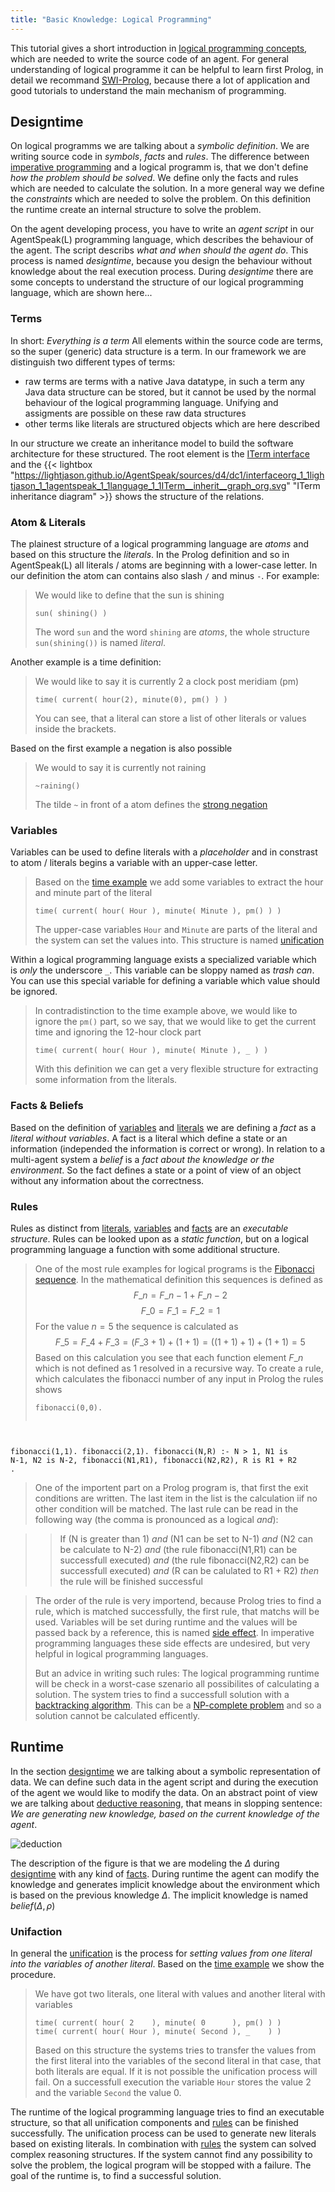 ```yaml
---
title: "Basic Knowledge: Logical Programming"
---
```

This tutorial gives a short introduction in [logical programming concepts](https://en.wikipedia.org/wiki/Logic_programming), which are needed to write the source code of an agent. For general understanding of logical programme it can be helpful to learn first Prolog, in detail we recommand [SWI-Prolog](http://www.swi-prolog.org/), because there a lot of application and good tutorials to understand the main mechanism of programming.

## <a name="designtime">Designtime</a>

On logical programms we are talking about a _symbolic definition_. We are writing source code in _symbols_, _facts_ and _rules_. The difference between [imperative programming](https://en.wikipedia.org/wiki/Imperative_programming) and a logical programm is, that we don't define _how the problem should be solved_. We define only the facts and rules which are needed to calculate the solution. In a more general way we define the _constraints_ which are needed to solve the problem. On this definition the runtime create an internal structure to solve the problem.

On the agent developing process, you have to write an _agent script_ in our AgentSpeak(L) programming language, which describes the behaviour of the agent. The script describs _what and when should the agent do_. This process is named _designtime_, because you design the behaviour without knowledge about the real execution process. During _designtime_ there are some concepts to understand the structure of our logical programming language, which are shown here...


### <a name="terms">Terms</a>

In short: _Everything is a term_
All elements within the source code are terms, so the super (generic) data structure is a term. In our framework we are distinguish two different types of terms:

* raw terms are terms with a native Java datatype, in such a term any Java data structure can be stored, but it cannot be used by the normal behaviour of the logical programming language. Unifying and assigments are possible on these raw data structures
* other terms like literals are structured objects which are here described

In our structure we create an inheritance model to build the software architecture for these structured. The root element is the [ITerm interface](https://lightjason.github.io/AgentSpeak/sources/d9/d34/interfaceorg_1_1lightjason_1_1agentspeak_1_1language_1_1ITerm.html) and the {{< lightbox "https://lightjason.github.io/AgentSpeak/sources/d4/dc1/interfaceorg_1_1lightjason_1_1agentspeak_1_1language_1_1ITerm__inherit__graph_org.svg" "ITerm inheritance diagram" >}} shows the structure of the relations.

### <a name="atomliterals">Atom & Literals</a>

The plainest structure of a logical programming language are _atoms_ and based on this structure the _literals_. In the Prolog definition and so in AgentSpeak(L) all literals / atoms are beginning with a lower-case letter. In our definition the atom can contains also slash ```/``` and minus ```-```. For example:

> We would like to define that the sun is shining
> <pre><code class="language-prolog ">sun( shining() )</pre></code>
> The word ```sun``` and the word ```shining``` are _atoms_, the whole structure ```sun(shining())``` is named _literal_.

<a name="time"></a>Another example is a time definition:

> We would like to say it is currently 2 a clock post meridiam (pm)
> <pre><code class="prolog">time( current( hour(2), minute(0), pm() ) )</pre></code>
> You can see, that a literal can store a list of other literals or values inside the brackets.

Based on the first example a negation is also possible

> We would to say it is currently not raining
> <pre><code class="language-agentspeak">~raining()</pre></code>
> The tilde ```~``` in front of a atom defines the [strong negation](https://en.wikipedia.org/wiki/Stable_model_semantics#Strong_negation)

### <a name="variables">Variables</a>

Variables can be used to define literals with a _placeholder_ and in constrast to atom / literals begins a variable with an upper-case letter. 

> Based on the [time example](#time) we add some variables to extract the hour and minute part of the literal
> <pre><code class="language-prolog">time( current( hour( Hour ), minute( Minute ), pm() ) )</code></pre>
> The upper-case variables ```Hour``` and ```Minute``` are parts of the literal and the system can set the values into. This structure is named [unification](#unification)

Within a logical programming language exists a specialized variable which is _only_ the underscore ```_```. This variable can be sloppy named as _trash can_. You can use this special variable for defining a variable which value should be ignored.

> In contradistinction to the time example above, we would like to ignore the ```pm()``` part, so we say, that we would like to get the current time and ignoring the 12-hour clock part
> <pre><code class="language-prolog">time( current( hour( Hour ), minute( Minute ), _ ) )</code></pre>
> With this definition we can get a very flexible structure for extracting some information from the literals.

### <a name="factsbeliefs">Facts & Beliefs</a>

Based on the definition of [variables](#variables) and [literals](#atomliterals) we are defining a _fact_ as a _literal without variables_. A fact is a literal which define a state or an information (independed the information is correct or wrong). In relation to a multi-agent system a _belief_ is a _fact about the knowledge or the environment_. So the fact defines a state or a point of view of an object without any information about the correctness.

### <a name="rules">Rules</a>

Rules as distinct from [literals](#atomliterals), [variables](#variables) and [facts](#factbeliefs) are an _executable structure_. Rules can be looked upon as a _static function_, but on a logical programming language a function with some additional structure.

> One of the most rule examples for logical programs is the [Fibonacci sequence](https://en.wikipedia.org/wiki/Fibonacci_number). In the mathematical definition this sequences is defined as
> $$F\_n = F\_{n-1} + F\_{n-2}$$
> $$F\_0 = F\_1 = F\_2 = 1$$
> For the value $n=5$ the sequence is calculated as 
> $$F\_5 = F\_4 + F\_3 = (F\_3 + 1) + (1+1) = ((1+1)+1) + (1+1) = 5$$
> Based on this calculation you see that each function element $F\_n$ which is not defined as $1$ resolved in 
> a recursive way. To create a rule, which calculates the fibonacci number of any input in Prolog the rules shows
> <pre><code class="language-prolog">fibonacci(0,0).
fibonacci(1,1).
fibonacci(2,1).
fibonacci(N,R) :-
    N > 1,
    N1 is N-1,
    N2 is N-2,
    fibonacci(N1,R1),
    fibonacci(N2,R2),
    R is R1 + R2
.</code></pre>
> One of the importent part on a Prolog program is, that first the exit conditions are written. The last item 
> in the list is the calculation iif no other condition will be matched. The last rule can be read in the 
> following way (the comma is pronounced as a logical _and_):

> > If
> > (N is greater than 1) _and_ (N1 can be set to N-1) _and_ (N2 can be calculate to N-2) _and_ 
> > (the rule fibonacci(N1,R1) can be successfull executed) _and_ (the rule fibonacci(N2,R2) can be successfull executed) _and_
> > (R can be calulated to R1 + R2)
> > _then_ the rule will be finished successful

> The order of the rule is very importend, because Prolog tries to find a rule, which is matched successfully, 
> the first rule, that matchs will be used. Variables will be set during runtime and the values will be passed 
> back by a reference, this is named [side effect](https://en.wikipedia.org/wiki/Side_effect_(computer_science)). In imperative programming languages these side effects are undesired, but 
> very helpful in logical programming languages.  
> 
> But an advice in writing such rules: The logical programming runtime will be check in a worst-case szenario all possibilites of calculating a solution. The system tries to find a successfull solution with a [backtracking algorithm](https://en.wikipedia.org/wiki/Backtracking). This can be a [NP-complete problem](https://en.wikipedia.org/wiki/NP-completeness) and so a solution cannot be calculated efficently.


## <a name="runtime">Runtime</a>

In the section [designtime](#designtime) we are talking about a symbolic representation of data. We can define such data in the agent script and during the execution of the agent we would like to modify the data. On an abstract point of view we are talking about [deductive reasoning](https://en.wikipedia.org/wiki/Deductive_reasoning), that means in slopping sentence: _We are generating new knowledge, based on the current knowledge of the agent_.

![deduction](../../images/deduction.svg#centering)

The description of the figure is that we are modeling the $\Delta$ during [designtime](#designtime) with any kind of [facts](#factsbeliefs). During runtime the agent can modify the knowledge and generates implicit knowledge about the environment which is based on the previous knowledge $\Delta$. The implicit knowledge is named $belief(\Delta, \rho)$

### <a name="unification">Unifaction</a>

In general the [unification](https://en.wikipedia.org/wiki/Unification_(computer_science)) is the process for _setting values from one literal into the variables of another literal_. Based on the [time example](#time) we show the procedure.

> We have got two literals, one literal with values and another literal with variables
> <pre><code class="language-prolog">time( current( hour( 2    ), minute( 0      ), pm() ) )
> time( current( hour( Hour ), minute( Second ), _    ) )
> </pre></code>
> Based on this structure the systems tries to transfer the values from the first literal into the variables 
> of the second literal in that case, that both literals are equal. If it is not possible the unification 
> process will fail. On a successfull execution the variable ```Hour``` stores the value $2$ and the variable 
> ```Second``` the value $0$.

The runtime of the logical programming language tries to find an executable structure, so that all unification components and [rules](#rules) can be finished successfully. The unification process can be used to generate new literals based on existing literals. In combination with [rules](#rules) the system can solved complex reasoning structures. If the system cannot find any possibility to solve the problem, the logical program will be stopped with a failure. The goal of the runtime is, to find a successful solution.
